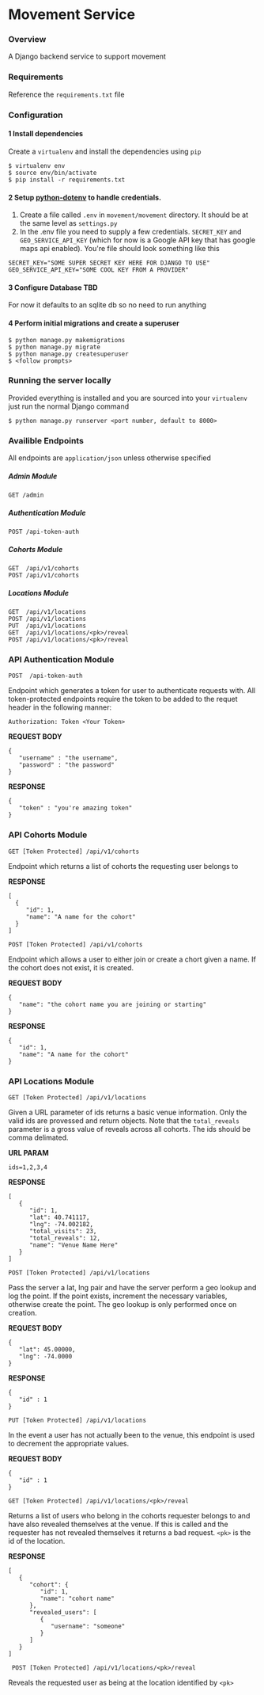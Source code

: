# Movement Service

### Overview
A Django backend service to support movement

### Requirements
Reference the ```requirements.txt``` file

### Configuration
#### 1 Install dependencies
Create a ```virtualenv``` and install the dependencies using ```pip```
```
$ virtualenv env
$ source env/bin/activate
$ pip install -r requirements.txt
```

#### 2 Setup [python-dotenv](https://github.com/theskumar/python-dotenv) to handle credentials.
1. Create a file called ```.env``` in ```movement/movement``` directory. It should be at the same level as ```settings.py```
2. In the .env file you need to supply a few credentials. ```SECRET_KEY``` and ```GEO_SERVICE_API_KEY``` (which for now is a Google API key that has google maps api enabled). You're file should look something like this

```
SECRET_KEY="SOME SUPER SECRET KEY HERE FOR DJANGO TO USE"
GEO_SERVICE_API_KEY="SOME COOL KEY FROM A PROVIDER"
```

#### 3 Configure Database TBD
For now it defaults to an sqlite db so no need to run anything

#### 4 Perform initial migrations and create a superuser
```
$ python manage.py makemigrations
$ python manage.py migrate
$ python manage.py createsuperuser
$ <follow prompts>
```

### Running the server locally
Provided everything is installed and you are sourced into your ```virtualenv``` just run the normal Django command
```
$ python manage.py runserver <port number, default to 8000> 
```

### Availible Endpoints
All endpoints are ```application/json``` unless otherwise specified
##### Admin Module
```
GET /admin
```
##### Authentication Module
```
POST /api-token-auth
```
##### Cohorts Module
```
GET  /api/v1/cohorts
POST /api/v1/cohorts
```
##### Locations Module
```
GET  /api/v1/locations
POST /api/v1/locations
PUT  /api/v1/locations
GET  /api/v1/locations/<pk>/reveal
POST /api/v1/locations/<pk>/reveal
```


### API Authentication Module
```POST  /api-token-auth```

Endpoint which generates a token for user to authenticate requests with. All token-protected endpoints require the token to be added to the requet header in the following manner:
```
Authorization: Token <Your Token>
```

**REQUEST BODY**
```
{
   "username" : "the username",
   "password" : "the password"
}
```
**RESPONSE**
```
{
   "token" : "you're amazing token"
}
```

### API Cohorts Module
```GET [Token Protected] /api/v1/cohorts```

Endpoint which returns a list of cohorts the requesting user belongs to

**RESPONSE**
```
[
  {
     "id": 1,
     "name": "A name for the cohort"
  }
]
```

```POST [Token Protected] /api/v1/cohorts```

Endpoint which allows a user to either join or create a chort given a name. If the cohort does not exist, it is created.

**REQUEST BODY**
```
{
   "name": "the cohort name you are joining or starting"
}
```
**RESPONSE**
```
{
   "id": 1,
   "name": "A name for the cohort"
}
```

### API Locations Module

```GET [Token Protected] /api/v1/locations```

Given a URL parameter of ids returns a basic venue information. Only the valid ids are provessed and return objects. Note that the ```total_reveals``` parameter is a gross value of reveals across all cohorts. The ids should be comma delimated.

**URL PARAM**
```
ids=1,2,3,4
```

**RESPONSE**
```
[
   {
      "id": 1,
      "lat": 40.741117,
      "lng": -74.002182,
      "total_visits": 23,
      "total_reveals": 12,
      "name": "Venue Name Here"
   }
]
```

```POST [Token Protected] /api/v1/locations```

Pass the server a lat, lng pair and have the server perform a geo lookup and log the point. If the point exists, increment the necessary variables, otherwise create the point. The geo lookup is only performed once on creation.

**REQUEST BODY**
```
{
   "lat": 45.00000,
   "lng": -74.0000
}
```

**RESPONSE**
```
{
   "id" : 1
}
```

```PUT [Token Protected] /api/v1/locations```

In the event a user has not actually been to the venue, this endpoint is used to decrement the appropriate values.

**REQUEST BODY**
```
{
   "id" : 1
}
```

```GET [Token Protected] /api/v1/locations/<pk>/reveal```

Returns a list of users who belong in the cohorts requester belongs to and have also revealed themselves at the venue. If this is called and the requester has not revealed themselves it returns a bad request. ```<pk>``` is the id of the location.

**RESPONSE**
```
[
   {
      "cohort": {
         "id": 1,
         "name": "cohort name"
      },
      "revealed_users": [
         {
            "username": "someone"
         }
      ]
   }
]
```

``` POST [Token Protected] /api/v1/locations/<pk>/reveal```

Reveals the requested user as being at the location identified by ```<pk>```
